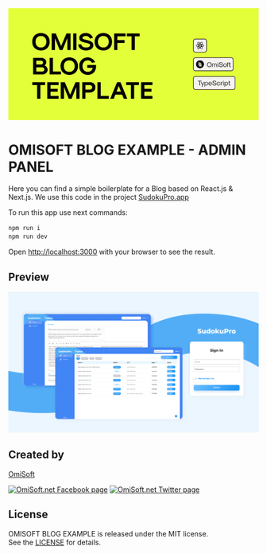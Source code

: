 <img src="./images/cover.png" alt="WEATHER REACT NATIVE EXAMPLE" width="800">

# OMISOFT BLOG EXAMPLE - ADMIN PANEL

Here you can find a simple boilerplate for a Blog based on React.js & Next.js. We use this code in the project [SudokuPro.app](https://sudokupro.app)

To run this app use next commands:

```bash
npm run i
npm run dev
```


Open [http://localhost:3000](http://localhost:3000) with your browser to see the result.

## Preview

<img src="./images/screen.png" alt="Preview" width="800">

## Created by
[OmiSoft](https://omisoft.net/?utm_source=github&utm_medium=social)

[![OmiSoft.net Facebook page][1.1]][1]
[![OmiSoft.net Twitter page][2.1]][2]

[1]: http://www.facebook.com/omisoftnet
[2]: http://www.twitter.com/omisoftnet

[1.1]: http://i.imgur.com/fep1WsG.png (OmiSoft.net Facebook page)
[2.1]: http://i.imgur.com/wWzX9uB.png (OmiSoft.net Twitter page)

## License
OMISOFT BLOG EXAMPLE is released under the MIT license.  
See the [LICENSE](./LICENSE.md) for details.
